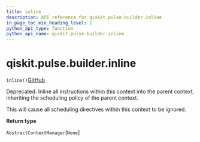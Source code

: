 ```yaml
---
title: inline
description: API reference for qiskit.pulse.builder.inline
in_page_toc_min_heading_level: 1
python_api_type: function
python_api_name: qiskit.pulse.builder.inline
---
```


# qiskit.pulse.builder.inline

<span id="qiskit.pulse.builder.inline" />

`inline()`[GitHub](https://github.com/qiskit/qiskit/tree/stable/0.18/qiskit/pulse/builder.py "view source code")

Deprecated. Inline all instructions within this context into the parent context, inheriting the scheduling policy of the parent context.

<Admonition title="Warning" type="caution">
  This will cause all scheduling directives within this context to be ignored.
</Admonition>

**Return type**

`AbstractContextManager`\[`None`]

